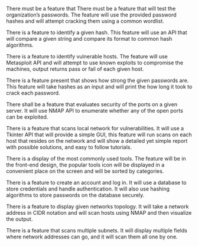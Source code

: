There must be a feature that There must be a feature that will test the organization’s passwords. The feature will use the provided password hashes and will attempt cracking them using a common wordlist. 

 

There is a feature to identify a given hash. This feature will use an API that will compare a given string and compare its format to common hash algorithms. 

 

There is a feature to identify vulnerable hosts. The feature will use Metasploit API and will attempt to use known exploits to compromise the machines, output returns pass or fail of each given host. 

 

There is a feature present that shows how strong the given passwords are. This feature will take hashes as an input and will print the how long it took to crack each password. 

 

There shall be a feature that evaluates security of the ports on a given server. It will use NMAP API to enumerate whether any of the open ports can be exploited. 

 

There is a feature that scans local network for vulnerabilities. It will use a Tkinter API that will provide a simple GUI, this feature will run scans on each host that resides on the network and will show a detailed yet simple report with possible solutions, and easy to follow tutorials. 

 

There is a display of the most commonly used tools. The feature will be in the front-end design, the popular tools icon will be displayed in a convenient place on the screen and will be sorted by categories.  

 

There is a feature to create an account and log in. It will use a database to store credentials and handle authentication. It will also use hashing algorithms to store passwords on the database securely. 


There is a feature to display given networks topology. It will take a network address in CIDR notation and will scan hosts using NMAP and then visualize the output. 

There is a feature that scans multiple subnets. It will display multiple fields where network addresses can go, and it will scan them all one by one. 


